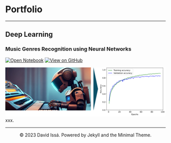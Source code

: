 # Portfolio
---
## Deep Learning

### Music Genres Recognition using Neural Networks

[![Open Notebook](https://img.shields.io/badge/Jupyter-Open_Notebook-blue?logo=Jupyter)]()
[![View on GitHub](https://img.shields.io/badge/GitHub-View_on_GitHub-blue?logo=GitHub)]()

<center><img src="images/Genre Recognition Project Banner.png"/></center>
xxx.

---
<center>© 2023 David Issá. Powered by Jekyll and the Minimal Theme.</center>
